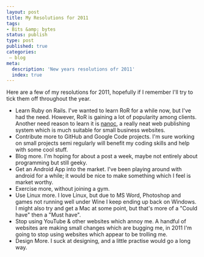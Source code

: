```yaml
---
layout: post
title: My Resolutions for 2011
tags:
- Bits &amp; bytes
status: publish
type: post
published: true
categories:
 – blog
meta:
  description: 'New years resolutions ofr 2011'
  index: true
---
```

Here are a few of my resolutions for 2011, hopefully if I remember I'll try to tick them off throughout the year.

* Learn Ruby on Rails. I've wanted to learn RoR for a while now, but I've had the need. However, RoR is gaining a lot of popularity among clients. Another need reason to learn it is [nanoc](http://nanoc.stoneship.org/), a really neat web publishing system which is much suitable for small business websites.
* Contribute more to GitHub and Google Code projects. I'm sure working on small projects semi regularly will benefit my coding skills and help with some cool stuff.
* Blog more. I'm hoping for about a post a week, maybe not entirely about programming but still geeky.
* Get an Android App into the market. I've been playing around with android for a while; it would be nice to make something which I feel is market worthy.
* Exercise more, without joining a gym.
* Use Linux more. I love Linux, but due to MS Word, Photoshop and games not running well under Wine I keep ending up back on Windows. I might also try and get a Mac at some point, but that's more of a "Could have" then a "Must have".
* Stop using YouTube & other websites which annoy me. A handful of websites are making small changes which are bugging me, in 2011 I'm going to stop using websites which appear to be trolling me.
* Design More. I suck at designing, and a little practise would go a long way.

